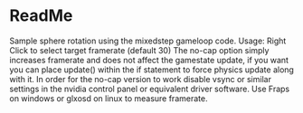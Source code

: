 # ReadMe
Sample sphere rotation using the mixedstep gameloop code.
Usage:
Right Click to select target framerate (default 30)
The no-cap option simply increases framerate and does not affect the gamestate update, if you want you can place update() within the if statement to force physics update along with it.
In order for the no-cap version to work disable vsync or similar settings in the nvidia control panel or equivalent driver software.
Use Fraps on windows or glxosd on linux to measure framerate.
